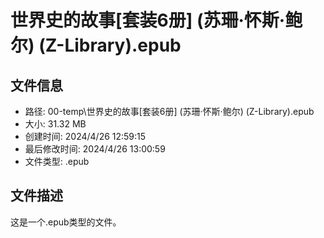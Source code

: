 ﻿# 世界史的故事[套装6册] (苏珊·怀斯·鲍尔) (Z-Library).epub

## 文件信息
- 路径: 00-temp\世界史的故事[套装6册] (苏珊·怀斯·鲍尔) (Z-Library).epub
- 大小: 31.32 MB
- 创建时间: 2024/4/26 12:59:15
- 最后修改时间: 2024/4/26 13:00:59
- 文件类型: .epub

## 文件描述
这是一个.epub类型的文件。

